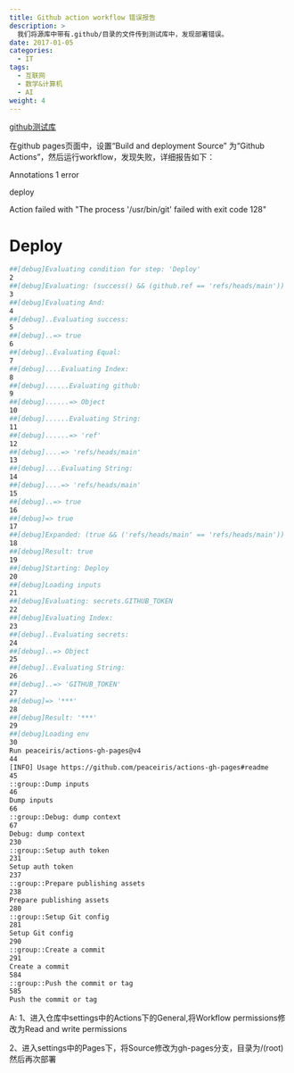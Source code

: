 ```yaml
---
title: Github action workflow 错误报告
description: >
  我们将源库中带有.github/目录的文件传到测试库中，发现部署错误。
date: 2017-01-05
categories:
  - IT
tags:
  - 互联网
  - 数学&计算机
  - AI
weight: 4
---
```


[github测试库](https://coolshell-in.github.io/hugo-docsy/)


在github pages页面中，设置“Build and deployment Source” 为“Github Actions”，然后运行workflow，发现失败，详细报告如下：

Annotations
1 error

deploy

Action failed with "The process '/usr/bin/git' failed with exit code 128"


# Deploy

```sh
##[debug]Evaluating condition for step: 'Deploy'
2
##[debug]Evaluating: (success() && (github.ref == 'refs/heads/main'))
3
##[debug]Evaluating And:
4
##[debug]..Evaluating success:
5
##[debug]..=> true
6
##[debug]..Evaluating Equal:
7
##[debug]....Evaluating Index:
8
##[debug]......Evaluating github:
9
##[debug]......=> Object
10
##[debug]......Evaluating String:
11
##[debug]......=> 'ref'
12
##[debug]....=> 'refs/heads/main'
13
##[debug]....Evaluating String:
14
##[debug]....=> 'refs/heads/main'
15
##[debug]..=> true
16
##[debug]=> true
17
##[debug]Expanded: (true && ('refs/heads/main' == 'refs/heads/main'))
18
##[debug]Result: true
19
##[debug]Starting: Deploy
20
##[debug]Loading inputs
21
##[debug]Evaluating: secrets.GITHUB_TOKEN
22
##[debug]Evaluating Index:
23
##[debug]..Evaluating secrets:
24
##[debug]..=> Object
25
##[debug]..Evaluating String:
26
##[debug]..=> 'GITHUB_TOKEN'
27
##[debug]=> '***'
28
##[debug]Result: '***'
29
##[debug]Loading env
30
Run peaceiris/actions-gh-pages@v4
44
[INFO] Usage https://github.com/peaceiris/actions-gh-pages#readme
45
::group::Dump inputs
46
Dump inputs
66
::group::Debug: dump context
67
Debug: dump context
230
::group::Setup auth token
231
Setup auth token
237
::group::Prepare publishing assets
238
Prepare publishing assets
280
::group::Setup Git config
281
Setup Git config
290
::group::Create a commit
291
Create a commit
584
::group::Push the commit or tag
585
Push the commit or tag
```


A:
1、进入仓库中settings中的Actions下的General,将Workflow permissions修改为Read and write permissions

2、进入settings中的Pages下，将Source修改为gh-pages分支，目录为/(root)
然后再次部署
